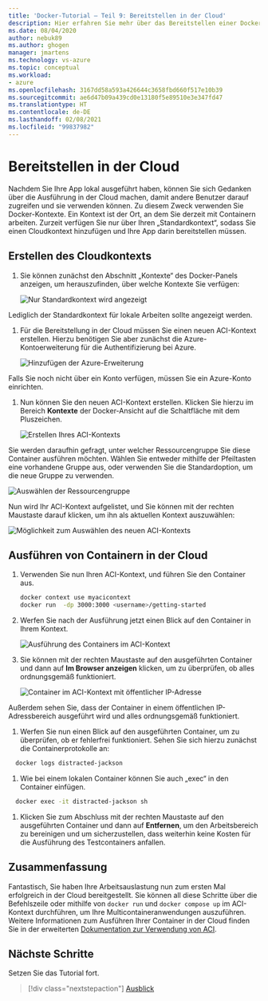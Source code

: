 ```yaml
---
title: 'Docker-Tutorial – Teil 9: Bereitstellen in der Cloud'
description: Hier erfahren Sie mehr über das Bereitstellen einer Docker-App zum Hosting in einem Clouddienst.
ms.date: 08/04/2020
author: nebuk89
ms.author: ghogen
manager: jmartens
ms.technology: vs-azure
ms.topic: conceptual
ms.workload:
- azure
ms.openlocfilehash: 3167dd58a593a426644c3658fbd660f517e10b39
ms.sourcegitcommit: ae6d47b09a439cd0e13180f5e89510e3e347fd47
ms.translationtype: HT
ms.contentlocale: de-DE
ms.lasthandoff: 02/08/2021
ms.locfileid: "99837982"
---
```

# <a name="deploy-to-the-cloud"></a>Bereitstellen in der Cloud

Nachdem Sie Ihre App lokal ausgeführt haben, können Sie sich Gedanken über die Ausführung in der Cloud machen, damit andere Benutzer darauf zugreifen und sie verwenden können. Zu diesem Zweck verwenden Sie Docker-Kontexte. Ein Kontext ist der Ort, an dem Sie derzeit mit Containern arbeiten. Zurzeit verfügen Sie nur über Ihren „Standardkontext“, sodass Sie einen Cloudkontext hinzufügen und Ihre App darin bereitstellen müssen.

## <a name="create-your-cloud-context"></a>Erstellen des Cloudkontexts

1. Sie können zunächst den Abschnitt „Kontexte“ des Docker-Panels anzeigen, um herauszufinden, über welche Kontexte Sie verfügen:

   ![Nur Standardkontext wird angezeigt](media/defaultcontext.png)

Lediglich der Standardkontext für lokale Arbeiten sollte angezeigt werden.

1. Für die Bereitstellung in der Cloud müssen Sie einen neuen ACI-Kontext erstellen. Hierzu benötigen Sie aber zunächst die Azure-Kontoerweiterung für die Authentifizierung bei Azure.

   ![Hinzufügen der Azure-Erweiterung](media/addazureextension.png)

Falls Sie noch nicht über ein Konto verfügen, müssen Sie ein Azure-Konto einrichten.

1. Nun können Sie den neuen ACI-Kontext erstellen. Klicken Sie hierzu im Bereich **Kontexte** der Docker-Ansicht auf die Schaltfläche mit dem Pluszeichen.

   ![Erstellen Ihres ACI-Kontexts](media/createnewcontext.png)

Sie werden daraufhin gefragt, unter welcher Ressourcengruppe Sie diese Container ausführen möchten. Wählen Sie entweder mithilfe der Pfeiltasten eine vorhandene Gruppe aus, oder verwenden Sie die Standardoption, um die neue Gruppe zu verwenden.

![Auswählen der Ressourcengruppe](media/selectresourcegroup.png)

Nun wird Ihr ACI-Kontext aufgelistet, und Sie können mit der rechten Maustaste darauf klicken, um ihn als aktuellen Kontext auszuwählen:

![Möglichkeit zum Auswählen des neuen ACI-Kontexts](media/listofcontexts.png)

## <a name="run-containers-in-the-cloud"></a>Ausführen von Containern in der Cloud

1. Verwenden Sie nun Ihren ACI-Kontext, und führen Sie den Container aus.

   ```bash
   docker context use myacicontext
   docker run  -dp 3000:3000 <username>/getting-started
   ```

1. Werfen Sie nach der Ausführung jetzt einen Blick auf den Container in Ihrem Kontext.

   ![Ausführung des Containers im ACI-Kontext](media/contextcontainer.png)

1. Sie können mit der rechten Maustaste auf den ausgeführten Container und dann auf **Im Browser anzeigen** klicken, um zu überprüfen, ob alles ordnungsgemäß funktioniert.

   ![Container im ACI-Kontext mit öffentlicher IP-Adresse](media/containerinaci.png)

Außerdem sehen Sie, dass der Container in einem öffentlichen IP-Adressbereich ausgeführt wird und alles ordnungsgemäß funktioniert.

1. Werfen Sie nun einen Blick auf den ausgeführten Container, um zu überprüfen, ob er fehlerfrei funktioniert. Sehen Sie sich hierzu zunächst die Containerprotokolle an:
 
 ```bash
   docker logs distracted-jackson
   ```

1. Wie bei einem lokalen Container können Sie auch „exec“ in den Container einfügen.
 
 ```bash
   docker exec -it distracted-jackson sh
   ```

1. Klicken Sie zum Abschluss mit der rechten Maustaste auf den ausgeführten Container und dann auf **Entfernen**, um den Arbeitsbereich zu bereinigen und um sicherzustellen, dass weiterhin keine Kosten für die Ausführung des Testcontainers anfallen.

## <a name="recap"></a>Zusammenfassung

Fantastisch, Sie haben Ihre Arbeitsauslastung nun zum ersten Mal erfolgreich in der Cloud bereitgestellt. Sie können all diese Schritte über die Befehlszeile oder mithilfe von `docker run` und `docker compose up` im ACI-Kontext durchführen, um Ihre Multicontaineranwendungen auszuführen. Weitere Informationen zum Ausführen Ihrer Container in der Cloud finden Sie in der erweiterten [Dokumentation zur Verwendung von ACI](https://docs.docker.com/engine/context/aci-integration/).

## <a name="next-steps"></a>Nächste Schritte

Setzen Sie das Tutorial fort.

> [!div class="nextstepaction"]
> [Ausblick](whats-next.md)
